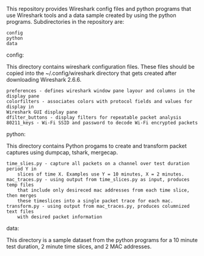 This repository provides Wireshark config files and python programs that use Wireshark tools 
and a data sample created by using the python programs. Subdirectories in the repository are:

    config
    python
    data

config:

This directory contains wireshark configuration files. These files should be copied
into the ~/.config/wireshark directory that gets created after downloading
Wireshark 2.6.6. 

    preferences - defines wireshark window pane layour and columns in the display pane
    colorfilters - associates colors with protocol fields and values for display in 
    Wireshark GUI display pane
    dfilter_buttons - display filters for repeatable packet analysis
    80211_keys - Wi-Fi SSID and password to decode Wi-Fi encrypted packets

python:

This directory contains Python progams to create and transform packet captures using 
dumpcap, tshark, mergecap.

    time_slies.py - capture all packets on a channel over test duration period Y in 
        slices of time X. Examples use Y = 10 minutes, X = 2 minutes.
    mac_traces.py - using output from time_slices.py as input, produces temp files
        that include only desireced mac addresses from each time slice, then merges
        these timeslices into a single packet trace for each mac.
    transform.py - using output from mac_traces.py, produces columnized text files
        with desired packet information

data:

This directory is a sample dataset from the python programs for a 10 minute test
duration, 2 minute time slices, and 2 MAC addresses.
